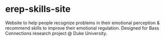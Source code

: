 # erep-skills-site
Website to help people recognize problems in their emotional perception &amp; recommend skills to improve their emotional regulation. Designed for Bass Connections research project @ Duke University.